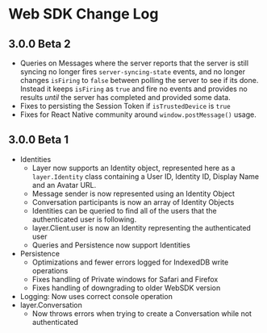 # Web SDK Change Log

## 3.0.0 Beta 2

* Queries on Messages where the server reports that the server is still syncing no longer fires `server-syncing-state` events, and no longer
  changes `isFiring` to `false` between polling the server to see if its done.  Instead it keeps `isFiring` as `true` and fire no events and
  provides no results _until_ the server has completed and provided some data.
* Fixes to persisting the Session Token if `isTrustedDevice` is `true`
* Fixes for React Native community around `window.postMessage()` usage.

## 3.0.0 Beta 1

* Identities
  * Layer now supports an Identity object, represented here as a `layer.Identity` class containing a User ID, Identity ID, Display Name and an Avatar URL.
  * Message sender is now represented using an Identity Object
  * Conversation participants is now an array of Identity Objects
  * Identities can be queried to find all of the users that the authenticated user is following.
  * layer.Client.user is now an Identity representing the authenticated user
  * Queries and Persistence now support Identities
* Persistence
  * Optimizations and fewer errors logged for IndexedDB write operations
  * Fixes handling of Private windows for Safari and Firefox
  * Fixes handling of downgrading to older WebSDK version
* Logging: Now uses correct console operation
* layer.Conversation
  * Now throws errors when trying to create a Conversation while not authenticated
